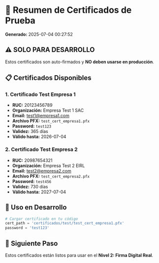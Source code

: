 # 🔐 Resumen de Certificados de Prueba

**Generado:** 2025-07-04 00:27:52

## ⚠️ SOLO PARA DESARROLLO

Estos certificados son auto-firmados y **NO deben usarse en producción**.

## 📋 Certificados Disponibles

### 1. Certificado Test Empresa 1

- **RUC:** 20123456789
- **Organización:** Empresa Test 1 SAC
- **Email:** test1@empresa1.com
- **Archivo PFX:** `test_cert_empresa1.pfx`
- **Password:** `test123`
- **Validez:** 365 días
- **Válido hasta:** 2026-07-04

### 2. Certificado Test Empresa 2

- **RUC:** 20987654321
- **Organización:** Empresa Test 2 EIRL
- **Email:** test2@empresa2.com
- **Archivo PFX:** `test_cert_empresa2.pfx`
- **Password:** `test456`
- **Validez:** 730 días
- **Válido hasta:** 2027-07-04

## 🔧 Uso en Desarrollo

```python
# Cargar certificado en tu código
cert_path = 'certificados/test/test_cert_empresa1.pfx'
password = 'test123'
```

## 🚀 Siguiente Paso

Estos certificados están listos para usar en el **Nivel 2: Firma Digital Real**.
